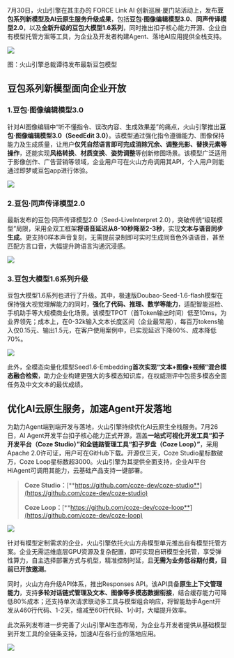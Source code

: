 7月30日，火山引擎在其主办的 FORCE Link AI 创新巡展·厦门站活动上，发布**豆包系列新模型及AI云原生服务升级成果**，包括**豆包·图像编辑模型3.0**、**同声传译模型2.0**，以及**全新升级的豆包大模型1.6系列**，同时推出扣子核心能力开源、企业自有模型托管方案等工具，为企业及开发者构建Agent、落地AI应用提供全栈支持。

![](https://cdn.nlark.com/yuque/0/2025/png/186051/1753876265009-4be23533-45d5-4552-a1c5-d1768a637209.png)

图：火山引擎总裁谭待发布最新豆包模型

## 豆包系列新模型面向企业开放
### 1.豆包·图像编辑模型3.0
针对AI图像编辑中“听不懂指令、误改内容、生成效果差”的痛点，火山引擎推出**豆包·图像编辑模型3.0（SeedEdit 3.0）**。该模型通过强化指令遵循能力、图像保持能力及生成质量，让用户**仅凭自然语言即可完成消除冗余、调整光影、替换元素等操作**，还能实现**风格转换**、**材质变换**、**姿势调整**等创新修图场景。该模型广泛适用于影像创作、广告营销等领域，企业用户可在火山方舟调用其API，个人用户则能通过即梦或豆包app进行体验。

![](https://cdn.nlark.com/yuque/0/2025/png/186051/1753875657397-01a243fd-af89-4ed8-b3ce-5a135fc62d2b.png)

### 2.豆包·同声传译模型2.0
最新发布的豆包·同声传译模型2.0（Seed-LiveInterpret 2.0），突破传统“级联模型”局限，采用全双工框架**将语音延迟从8-10秒降至2-3秒**，实现**文本与语音同步生成**。更支持0样本声音复刻，无需提前录制即可实时生成同音色外语语音，甚至匹配方言口音，大幅提升跨语言沟通沉浸感。

![](https://cdn.nlark.com/yuque/0/2025/png/186051/1753875613182-30f89e5b-824f-4f99-b539-8456ebb96681.png)

### 3.豆包大模型1.6系列升级
豆包大模型1.6系列也进行了升级。其中，极速版Doubao-Seed-1.6-flash模型在保持强大视觉理解能力的同时，**强化了代码、推理、数学等能力**，适配智能巡检、手机助手等大规模商业化场景。该模型TPOT（首Token输出时间）低至10ms，为业界领先；成本上，在0-32k输入文本长度区间（企业最常用），每百万tokens输入仅0.15元、输出1.5元，在客户使用案例中，已实现延迟下降60%、成本降低70%。

![](https://cdn.nlark.com/yuque/0/2025/png/186051/1753875573554-c0d9e93e-e459-4647-ae48-e080fe8e8db5.png)

此外，全模态向量化模型Seed1.6-Embedding**首次实现“文本+图像+视频”混合模态融合检索**，助力企业构建更强大的多模态知识库，在权威测评中包揽多模态全面任务及中文文本的最优成绩。



## 优化AI云原生服务，加速Agent开发落地
为助力Agent端到端开发与落地，火山引擎持续优化AI云原生全栈服务。7月26日，AI Agent开发平台扣子核心能力正式开源，涵盖**一站式可视化开发工具“扣子开发平台（Coze Studio）”**和**全链路管理工具“扣子罗盘（Coze Loop）”**，采用Apache 2.0许可证，用户可在GitHub下载。开源仅三天，Coze Studio星标数破万，Coze Loop星标数超3000。火山引擎为其提供全面支持，企业AI平台HiAgent可调用其能力，云基础产品支持一键部署。

> **Coze Studio：**[**https://github.com/coze-dev/coze-studio**](https://github.com/coze-dev/coze-studio)
>
> **Coze Loop：**[**https://github.com/coze-dev/coze-loop**](https://github.com/coze-dev/coze-loop)
>

![](https://cdn.nlark.com/yuque/0/2025/png/186051/1753875942785-4366785a-be4c-412a-87f5-ccd47a3c185e.png)

针对有模型定制需求的企业，火山引擎依托火山方舟模型单元推出自有模型托管方案。企业无需运维底层GPU资源及复杂配置，即可实现自研模型全托管，享受弹性算力，自主选择部署方式与机型，精准控制时延，且**无需为业务低谷期付费，目前已开放邀测**。

同时，火山方舟升级API体系，推出Responses API。该API具备**原生上下文管理能力**，支持**多轮对话链式管理及文本、图像等多模态数据衔接**，结合缓存能力可降低80%成本；还支持单次请求联动多工具与模型组合响应，将智能助手Agent开发从460行代码、1-2天，缩减至60行代码、1小时，大幅提升效率。

此次系列发布进一步完善了火山引擎AI生态布局，为企业与开发者提供从基础模型到开发工具的全链条支持，加速AI在各行业的落地应用。

![](https://cdn.nlark.com/yuque/0/2025/png/186051/1753876292343-b974433b-5c11-411d-8867-1de7e88c8347.png)

